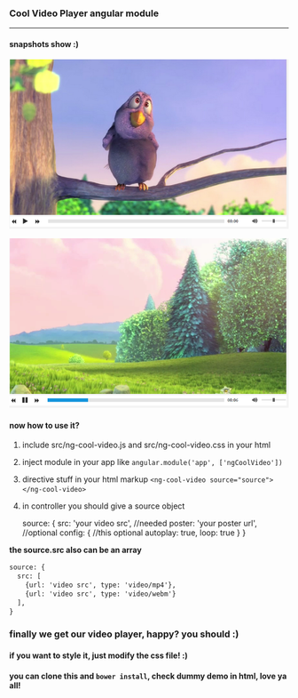### Cool Video Player angular module

*********

#### snapshots show :)

![snap1](./snapshot/snap1.png)

![snap2](./snapshot/snap2.png)


#### now how to use it?

1. include src/ng-cool-video.js and src/ng-cool-video.css in your html

2. inject module in your app like `angular.module('app', ['ngCoolVideo'])`

3. directive stuff in your html markup `<ng-cool-video source="source"></ng-cool-video>`

4. in controller you should give a source object


    source: {
      src: 'your video src', //needed
      poster: 'your poster url', //optional
      config: { //this optional
        autoplay: true,
        loop: true
      }
    }

**the source.src also can be an array**

    source: {
      src: [
        {url: 'video src', type: 'video/mp4'},
        {url: 'video src', type: 'video/webm'}
      ],
    }

### finally we get our video player, happy? you should :)

#### if you want to style it, just modify the css file! :)
#### you can clone this and `bower install`, check dummy demo in html, love ya all!
